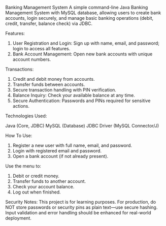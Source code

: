 Banking Management System
A simple command-line Java Banking Management System with MySQL database, allowing users to create bank accounts, login securely, and manage basic banking operations (debit, credit, transfer, balance check) via JDBC.

Features:
1. User Registration and Login: Sign up with name, email, and password; login to access all features.
2. Bank Account Management: Open new bank accounts with unique account numbers.

Transactions:

1. Credit and debit money from accounts.
2. Transfer funds between accounts.
3. Secure transaction handling with PIN verification.
4. Balance Inquiry: Check your available balance at any time.
5. Secure Authentication: Passwords and PINs required for sensitive actions.

Technologies Used:

Java (Core, JDBC)
MySQL (Database)
JDBC Driver (MySQL Connector/J)

How To Use:
1. Register a new user with full name, email, and password.
2. Login with registered email and password.
3. Open a bank account (if not already present).    

Use the menu to:
1. Debit or credit money.
2. Transfer funds to another account.    
3. Check your account balance.
4. Log out when finished.

Security Notes:
This project is for learning purposes. For production, do NOT store passwords or security pins as plain text—use secure hashing.
Input validation and error handling should be enhanced for real-world deployment.
